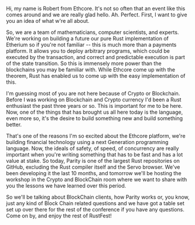 Hi, my name is Robert from Ethcore.
It's not so often that an event like this comes around and we are really glad hello.
Ah.
Perfect.
First, I want to give you an idea of what w're all about.

So, we are a team of mathematicians, computer scientists, and experts.
We're working on building a future our pure Rust implementation of Etherium so if you're not familiar -- this is much more than a payments platform.
It allows you to deploy arbitrary programs, which could be executed by the transaction, and correct and predictable execution is part of the state transition.
So this is immensely more power than the blockchains you may be familiar with.
While Ethcore come up with the theorem, Rust has enabled us to come up with the easy implementation of this.

 I'm guessing most of you are not here because of Crypto or Blockchain.
Before I was working on Blockchain and Crypto currency I'd been a Rust enthusiast the past three years or so.
This is important for me to be here.
Now, one of the things that has brought us all here today is the language, even more so, it's the desire to build something new and build something better.

That's one of the reasons I'm so excited about the Ethcore platform, we're building financial technology using a next Generation programming language.
Now, the ideals of safety, of speed, of concurrency are really important when you're writing something that has to be fast and has a lot value at stake.
So today, Parity is one of the largest Rust repositories on GitHub, excluding the Rust compiler itself and the Servo browser.
We've been developing it the last 10 months, and tomorrow we'll be hosting the workshop in the Crypto and BlockChain room where we want to share with you the lessons we have learned over this period.

So we'll be talking about BlockChain clients, how Parity works or, you know, just any kind of Block Chain related questions and we have got a table set set up over there for the rest of the conference if you have any questions.
Come on by, and enjoy the rest of RustFest!
